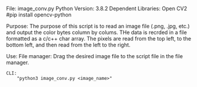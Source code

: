 File: image_conv.py
Python Version: 3.8.2
Dependent Libraries: 
	Open CV2
		#pip install opencv-python

Purpose:
	The purpose of this script is to read an image file (.png, .jpg, etc.) and output the color bytes column by colums. THe data is recrded in a file formatted as a c/c++ char array.
	The pixels are read from the top left, to the bottom left, and then read from the left to the right.

Use:
	File manager:
		Drag the desired image file to the script file in the file manager.
	
	CLI:
		"python3 image_conv.py <image_name>"
